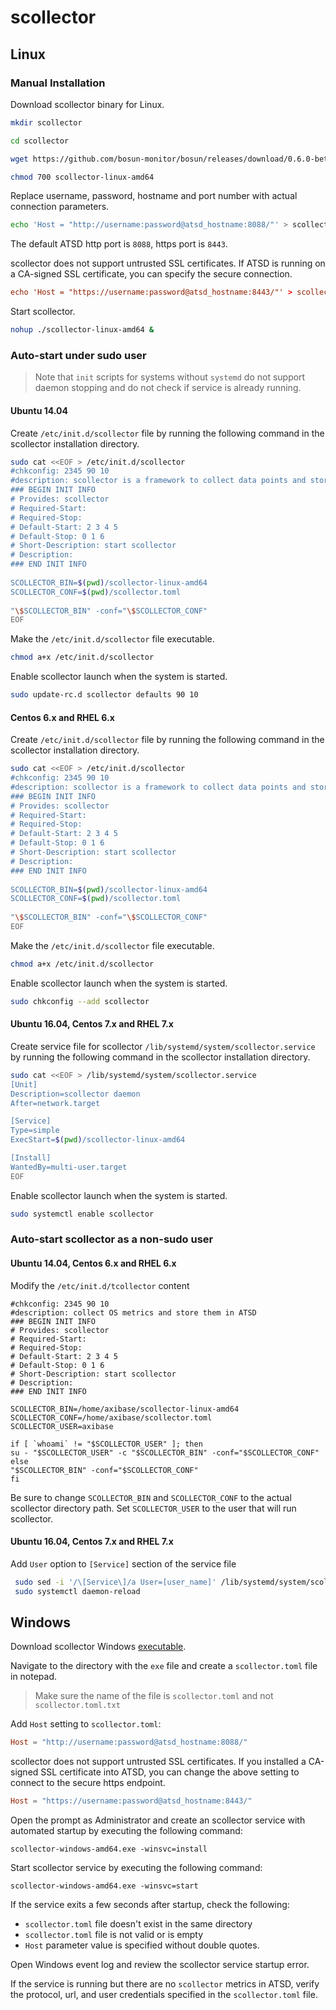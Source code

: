 # scollector

## Linux

### Manual Installation

Download scollector binary for Linux.

 ```sh
 mkdir scollector
 ```
 
 ```sh
 cd scollector
 ```
 
 ```sh
 wget https://github.com/bosun-monitor/bosun/releases/download/0.6.0-beta1/scollector-linux-amd64
 ```
 
 ```sh
 chmod 700 scollector-linux-amd64
 ```
 
Replace username, password, hostname and port number with actual connection parameters. 
 
 ```sh
 echo 'Host = "http://username:password@atsd_hostname:8088/"' > scollector.toml
 ```
 
The default ATSD http port is `8088`, https port is `8443`. 
 
scollector does not support untrusted SSL certificates. If ATSD is running on a CA-signed SSL certificate, you can specify the secure connection.

 ```toml
 echo 'Host = "https://username:password@atsd_hostname:8443/"' > scollector.toml
 ``` 
 
Start scollector.
 
 ```sh
 nohup ./scollector-linux-amd64 &
 ```

### Auto-start under sudo user

> Note that `init` scripts for systems without `systemd` do not support daemon stopping and do not check if service is already running.

#### Ubuntu 14.04

Create `/etc/init.d/scollector` file by running the following command in the scollector installation directory.

```sh
sudo cat <<EOF > /etc/init.d/scollector
#chkconfig: 2345 90 10
#description: scollector is a framework to collect data points and store them in a TSDB.
### BEGIN INIT INFO
# Provides: scollector
# Required-Start:
# Required-Stop:
# Default-Start: 2 3 4 5
# Default-Stop: 0 1 6
# Short-Description: start scollector
# Description:
### END INIT INFO
 
SCOLLECTOR_BIN=$(pwd)/scollector-linux-amd64
SCOLLECTOR_CONF=$(pwd)/scollector.toml
 
"\$SCOLLECTOR_BIN" -conf="\$SCOLLECTOR_CONF"
EOF
```
 
Make the `/etc/init.d/scollector` file executable.
 
  ```sh
  chmod a+x /etc/init.d/scollector
  ```

Enable scollector launch when the system is started.

  ```sh
  sudo update-rc.d scollector defaults 90 10
  ```

#### Centos 6.x and RHEL 6.x

Create `/etc/init.d/scollector` file by running the following command in the scollector installation directory.

```sh
sudo cat <<EOF > /etc/init.d/scollector
#chkconfig: 2345 90 10
#description: scollector is a framework to collect data points and store them in a TSDB.
### BEGIN INIT INFO
# Provides: scollector
# Required-Start:
# Required-Stop:
# Default-Start: 2 3 4 5
# Default-Stop: 0 1 6
# Short-Description: start scollector
# Description:
### END INIT INFO
 
SCOLLECTOR_BIN=$(pwd)/scollector-linux-amd64
SCOLLECTOR_CONF=$(pwd)/scollector.toml
 
"\$SCOLLECTOR_BIN" -conf="\$SCOLLECTOR_CONF"
EOF
```

Make the `/etc/init.d/scollector` file executable.

```sh
chmod a+x /etc/init.d/scollector
```

Enable scollector launch when the system is started.

```sh
sudo chkconfig --add scollector
```

#### Ubuntu 16.04, Centos 7.x and RHEL 7.x

Create service file for scollector `/lib/systemd/system/scollector.service` by running the following command in the scollector installation directory.

```sh
sudo cat <<EOF > /lib/systemd/system/scollector.service
[Unit]
Description=scollector daemon
After=network.target

[Service]
Type=simple
ExecStart=$(pwd)/scollector-linux-amd64

[Install]
WantedBy=multi-user.target
EOF
```

Enable scollector launch when the system is started.

```sh
sudo systemctl enable scollector
```

### Auto-start scollector as a non-sudo user

#### Ubuntu 14.04, Centos 6.x and RHEL 6.x

Modify the `/etc/init.d/tcollector` content

```
#chkconfig: 2345 90 10
#description: collect OS metrics and store them in ATSD
### BEGIN INIT INFO
# Provides: scollector
# Required-Start:
# Required-Stop:
# Default-Start: 2 3 4 5
# Default-Stop: 0 1 6
# Short-Description: start scollector
# Description:
### END INIT INFO
 
SCOLLECTOR_BIN=/home/axibase/scollector-linux-amd64
SCOLLECTOR_CONF=/home/axibase/scollector.toml
SCOLLECTOR_USER=axibase

if [ `whoami` != "$SCOLLECTOR_USER" ]; then
su - "$SCOLLECTOR_USER" -c "$SCOLLECTOR_BIN" -conf="$SCOLLECTOR_CONF"
else
"$SCOLLECTOR_BIN" -conf="$SCOLLECTOR_CONF"
fi
```

Be sure to change `SCOLLECTOR_BIN` and `SCOLLECTOR_CONF` to the actual scollector directory path.
Set `SCOLLECTOR_USER` to the user that will run scollector.

#### Ubuntu 16.04, Centos 7.x and RHEL 7.x

Add `User` option to `[Service]` section of the service file

```sh
 sudo sed -i '/\[Service\]/a User=[user_name]' /lib/systemd/system/scollector.service
 sudo systemctl daemon-reload
```

## Windows

Download scollector Windows [executable](http://bosun.org/scollector/).

Navigate to the directory with the `exe` file and create a `scollector.toml` file in notepad.

> Make sure the name of the file is `scollector.toml` and not `scollector.toml.txt`

Add `Host` setting to `scollector.toml`:

 ```toml
 Host = "http://username:password@atsd_hostname:8088/"
 ```

scollector does not support untrusted SSL certificates. If you installed a CA-signed SSL certificate into ATSD, you can change the above setting to connect to the secure https endpoint.

 ```toml
 Host = "https://username:password@atsd_hostname:8443/"
 ```

Open the prompt as Administrator and create an scollector service with automated startup by executing the following command:

 ```
 scollector-windows-amd64.exe -winsvc=install
 ```

Start scollector service by executing the following command:

 ```
 scollector-windows-amd64.exe -winsvc=start
 ```

If the service exits a few seconds after startup, check the following:

* `scollector.toml` file doesn't exist in the same directory
* `scollector.toml` file is not valid or is empty
* `Host` parameter value is specified without double quotes.

Open Windows event log and review the scollector service startup error.

If the service is running but there are no `scollector` metrics in ATSD, verify the protocol, url, and user credentials specified in the `scollector.toml` file.


